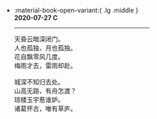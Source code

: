 <html>
<body>
<script>
  const fps = 30;
const mspf = Math.floor(1000 / fps) ; 
let width = window.innerWidth || document.documentElement.clientWidth;
let height = window.innerHeight || document.documentElement.clientHeight;
let canvas;
window.addEventListener('resize', () => {
  width = window.innerWidth || document.documentElement.clientWidth;
  height = window.innerHeight || document.documentElement.clientHeight;
  if (canvas) {
    canvas.width = width;
    canvas.height = height;
  }
});
let particles = [];
let wind = [0, 0];
let cursor = [0, 0];
function velocity(r) {
  return 70 / r + 30;
}
function sine_component(h, a) {
  return [2 * Math.PI / h, Math.random() * a, Math.random() * 2 * Math.PI]; // [frequency, amplitude, phase]
}
function calc_sine(components, x) {
  let sum = 0;
  for (let i = 0; i < components.length; i++) {
    const [f, a, p] = components[i];
    sum += Math.sin(x * f + p) * a;
  }
  return sum;
}
function gen_particle() {
  let r = Math.random() * 4 + 1;
  return {
    radius: r,
    x: Math.random() * width,
    y: -r,
    opacity: Math.random(),
    sine_components: [sine_component(height, 3), sine_component(height / 2, 2), sine_component(height / 5, 1), sine_component(height / 10, 0.5)],
  };
}
function update_pos(dt) {
  const n = particles.length;
  for (let i = 0; i < n; i++) {
    const v = velocity(particles[i].radius);
    particles[i].x += calc_sine(particles[i].sine_components, particles[i].y) * v / 5 * dt;
    particles[i].y += v * dt;
    // const dist = Math.hypot(particles[i].x - cursor[0], particles[i].y - cursor[1]) + 1;
    // particles[i].x += wind[0] * dt / dist
    // particles[i].y += wind[1] * dt / dist;
    if (particles[i].y - particles[i].radius > height) {
      particles[i] = gen_particle();  
    }
  }
}
let context_cache;
function get_context() {
  if (context_cache)
    return context_cache;
  canvas = document.createElement('canvas');
  canvas.id = 'snow-canvas';
  canvas.width = width;
  canvas.height = height;
  canvas.style = 'position: fixed; top: 0; left: 0; overflow: hidden; pointer-events: none; z-index: 256;';
  if ((document.documentElement.dataset.darkreaderMode || "").startsWith('filter'))
    canvas.style.filter = 'invert(1)';
  document.body.appendChild(canvas);
  context_cache = canvas.getContext('2d');
  return context_cache;
}
function draw() {
  const ctx = get_context();
  ctx.clearRect(0, 0, width, height);
  const n = particles.length;
  for (let i = 0; i < n; i++) {
    const p = particles[i];
    ctx.fillStyle = `rgba(255, 255, 255, ${p.opacity})`;
    ctx.shadowColor = '#80EDF7';
    ctx.shadowBlur = 7;
    ctx.beginPath();
    ctx.arc(p.x, p.y, p.radius, 0, 2*Math.PI);
    ctx.fill();
  }
}
let focused = true;
let disabled = false;
let lastTime = performance.now();
const requestFrame = () => setTimeout(loop, mspf);
function loop() {
  const dt = (performance.now() - lastTime) / 1000;
  if (particles.length < 120 && Math.random() < 0.1) {
    particles.push(gen_particle());
  }
  update_pos(dt);
  draw();
  lastTime = performance.now();
  if (focused && !disabled)
    requestFrame();
}
window.addEventListener('focus', () => {
  console.log('snow start');
  focused = true;
  lastTime = performance.now();
  requestFrame();
});
window.addEventListener('blur', () => {
  console.log('snow stop');
  focused = false;
});
window.addEventListener('keydown', e => {
  if (e.ctrlKey && e.key == 's') {
    e.preventDefault();
    disabled = !disabled;
    if (disabled) {
      canvas.style.display = 'none';
    } else {
      canvas.style.display = 'block';
      lastTime = performance.now();
      requestFrame();
    }
  }
});
requestFrame();
</script>
</body>
</html>

<div class="grid cards" style = "margin:10px calc(30%) 10px calc(5%)" markdown>

-   :material-book-open-variant:{ .lg .middle } __2020-07-27 C__

    ---

    天昏云暗深闭门。<br>人也孤独，月也孤独。<br>
    花自飘零风几度。<br>梅雨才去，雷雨却赴。<br>
    <br>
    城深不知归去处。<br>山高无路，有舟怎渡？<br>
    琼楼玉宇惹谁妒。<br>诸葛怀古，唯有草庐。
</div>


